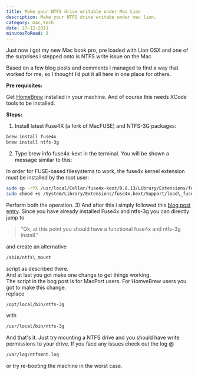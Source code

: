 ```yaml
---
title: Make your NTFS drive writable under Mac Lion
description: Make your NTFS drive writabe under mac lion.
category: mac,tech
date: 27-12-2011
minutesToRead: 3
---
```


Just now i got my new Mac book pro, pre loaded with Lion OSX and one of the surprises i stepped onto is NTFS write issue on the Mac.

Based on a few blog posts and comments I managed to find a way that worked for me, so I thought I’d put it all here in one place for others.

**Pre requisites:**

Get [HomeBrew](http://mxcl.github.com/homebrew/ "homebrew") installed in your machine. And of course this needs XCode tools to be installed.

**Steps:**

1. Install latest Fuse4X (a fork of MacFUSE) and NTFS-3G packages:

```bash
brew install fuse4x
brew install ntfs-3g
```

2. Type brew info fuse4x-kext in the terminal. You will be shown a message similar to this:

In order for FUSE-based filesystems to work, the fuse4x kernel extension
must be installed by the root user:

```bash
sudo cp -rfX /usr/local/Cellar/fuse4x-kext/0.8.13/Library/Extensions/fuse4x.kext /System/Library/Extensions
sudo chmod +s /System/Library/Extensions/fuse4x.kext/Support/load\_fuse4x
```

Perform both the operation. 3) And after this i simply followed this [blog post entry](http://fernandoff.posterous.com/ntfs-write-support-on-osx-lion-with-ntfs-3g-f). Since you have already installed Fuse4x and ntfs-3g you can directly jump to

> "Ok, at this point you should have a functional fuse4x and ntfs-3g install."

and create an alternative

```bash
/sbin/ntfs\_mount
```

script as described there.  
And at last you got make one change to get things working.  
The script in the bog post is for MacPort users. For HomveBrew users you got to make this change.  
replace

```bash
/opt/local/bin/ntfs-3g
```

with

```bash
/usr/local/bin/ntfs-3g
```

And that's it. Just try mounting a NTFS drive and you should have write permissions to your drive. If you face any issues check out the log @

```bash
/var/log/ntfsmnt.log
```

or try re-booting the machine in the worst case.
